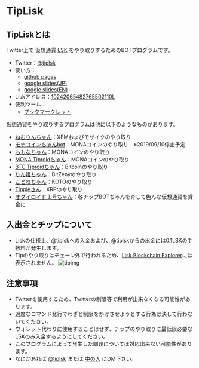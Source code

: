 # TipLisk

## TipLiskとは
Twitter上で 仮想通貨 [LSK](https://lisk.io/) をやり取りするためのBOTプログラムです。
- Twitter：[@tiplsk](https://twitter.com/tiplsk)
- 使い方：
  - [github pages](https://lisknonanika.github.io/tiplisk/howto.html)
  - [google slides(JP)](https://docs.google.com/presentation/d/e/2PACX-1vSDKpamTEG4j8qkz90wyNDzJWGgAKEFuAxp_2M-Akcwmsm054Dr4NErfFE3chn2ZKERuzqBWpBLlRsB/pub?start=false&loop=false&delayms=3000)
  - [google slides(EN)](https://docs.google.com/presentation/d/e/2PACX-1vTaJ3FTqwG6FlqHejAanStBpn5K3kZBpQu7gIqX25RLoG7nel3FxeiZWsy8u3wb-WEu6fcDuBj9ci4H/pub?start=false&loop=false&delayms=3000)
- Liskアドレス：[10242065482765502110L ](https://explorer.lisk.io/address/10242065482765502110L)
- 便利ツール：
  - [ブックマークレット](https://lisknonanika.github.io/tiplisk/bookmarklet.html)

仮想通貨をやり取りするプログラムは他に以下のようなものがあります。
- [ねむりんちゃん](https://twitter.com/tipnem)：XEMおよびモザイクのやり取り
- [モナコインちゃんbot](https://twitter.com/tipmona)：MONAコインのやり取り　※2019/09/10停止予定
- [ももなちゃん](https://twitter.com/monatipbot)：MONAコインのやり取り
- [MONA Tiproidちゃん](https://twitter.com/monatiproid)：MONAコインのやり取り
- [BTC Tiproidちゃん](https://twitter.com/btctiproid)：Bitcoinのやり取り
- [りん姫ちゃん](https://twitter.com/zenytips)：BitZenyのやり取り
- [ことねちゃん](https://twitter.com/tipkotone)：KOTOのやり取り
- [Tippleさん](https://twitter.com/tipxrp)：XRPのやり取り
- [オダイロイド１号ちゃん](https://twitter.com/odairoid_001)：各チップBOTちゃんを介して色んな仮想通貨を賞金に

## 入出金とチップについて
- Liskの仕様上、@tiplskへの入金および、@tiplskからの出金には0.1LSKの手数料が発生します。
- Tipのやり取りはチェーン外で行われるため、[Lisk Blockchain Explorer](https://explorer.lisk.io/)には表示されません。
![tipimg](https://lisknonanika.github.io/tiplisk/img/tipimg.png)

## 注意事項
- Twitterを使用するため、Twitterの制限等で利用が出来なくなる可能性があります。
- 過度なコマンド発行でわざと制限をかけさせようとする行為は決して行わないでください。
- ウォレット代わりに使用することはせず、チップのやり取りに最低限必要なLSKのみ入金するようにしてください。
- このプログラムによって発生した問題については対応出来ない可能性があります。
- なにかあれば [@tiplsk](https://twitter.com/tiplsk) または [中の人](https://twitter.com/ys_mdmg) にDM下さい。

